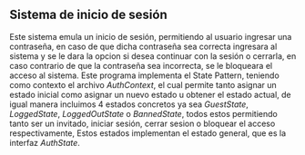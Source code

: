 ## Sistema de inicio de sesión

Este sistema emula un inicio de sesión, permitiendo al usuario ingresar una contraseña, en caso de que dicha contraseña sea correcta ingresara al sistema y se le dara la opcion si desea continuar con la sesión o cerrarla, en caso contrario de que la contraseña sea incorrecta, se le bloqueara el acceso al sistema.
Este programa implementa el State Pattern, teniendo como contexto el archivo _AuthContext_, el cual permite tanto asignar un estado inicial como asignar un nuevo estado u obtener el estado actual, de igual manera incluimos 4 estados concretos ya sea _GuestState_, _LoggedState_, _LoggedOutState_ o _BannedState_, todos estos permitiendo tanto ser un invitado, iniciar sesión, cerrar sesion o bloquear el acceso respectivamente, Estos estados implementan el estado general, que es la interfaz _AuthState_.
